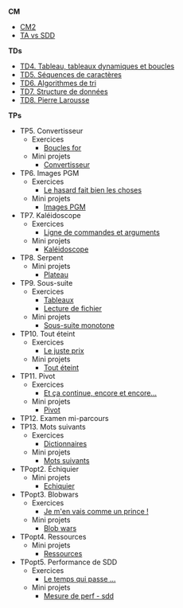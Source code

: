 **CM**

- [CM2](2-iterations.pdf)
- [TA vs SDD](adt_sdd.pdf)


**TDs**

- [TD4. Tableau, tableaux dynamiques et boucles](travaux-diriges/04-boucles-for-et-while/README.md)
- [TD5. Séquences de caractères](travaux-diriges/05-sequences-caracteres/README.md)
- [TD6. Algorithmes de tri](travaux-diriges/06-algorithmes-de-tri/README.md)
- [TD7. Structure de données](travaux-diriges/07-sdd-et-complexite/README.md)
- [TD8. Pierre Larousse](travaux-diriges/08-larousse-et-son-dico/README.md)


**TPs**

- TP5. Convertisseur
    - Exercices
        - [Boucles for](travaux-pratiques/05-convertisseur/exercices/01-boucles-for/README.md)
    - Mini projets
        - [Convertisseur](travaux-pratiques/05-convertisseur/mini-projets/01-convertisseur/README.md)
- TP6. Images PGM
    - Exercices
        - [Le hasard fait bien les choses](travaux-pratiques/06-images-pgm/exercices/01-le-hasard-fait-bien-les-choses/README.md)
    - Mini projets
        - [Images PGM](travaux-pratiques/06-images-pgm/mini-projets/01-images-pgm/README.md)
- TP7. Kaléidoscope
    - Exercices
        - [Ligne de commandes et arguments](travaux-pratiques/07-kaleidoscope/exercices/01-parametres-main/README.md)
    - Mini projets
        - [Kaléidoscope](travaux-pratiques/07-kaleidoscope/mini-projets/01-kaleidoscope/README.md)
- TP8. Serpent
    - Mini projets
        - [Plateau](travaux-pratiques/08-serpent/mini-projets/01-serpent/README.md)
- TP9. Sous-suite
    - Exercices
        - [Tableaux](travaux-pratiques/09-sous-suite/exercices/01-tableaux/README.md)
        - [Lecture de fichier](travaux-pratiques/09-sous-suite/exercices/02-lecture-fichier/README.md)
    - Mini projets
        - [Sous-suite monotone](travaux-pratiques/09-sous-suite/mini-projets/01-sous-suite-monotone/README.md)
- TP10. Tout éteint
    - Exercices
        - [Le juste prix](travaux-pratiques/10-tout-eteint/exercices/01-le-juste-prix/README.md)
    - Mini projets
        - [Tout éteint](travaux-pratiques/10-tout-eteint/mini-projets/01-tout-eteint/README.md)
- TP11. Pivot
    - Exercices
        - [Et ça continue, encore et encore...](travaux-pratiques/11-pivot/exercices/01-et-ca-continue-encore-et-encore/README.md)
    - Mini projets
        - [Pivot](travaux-pratiques/11-pivot/mini-projets/01-pivot/README.md)
- TP12. Examen mi-parcours
- TP13. Mots suivants
    - Exercices
        - [Dictionnaires](travaux-pratiques/13-mots-suivants/exercices/01-dico/README.md)
    - Mini projets
        - [Mots suivants](travaux-pratiques/13-mots-suivants/mini-projets/01-mots-suivants/README.md)
- TPopt2. Échiquier
    - Mini projets
        - [Echiquier](travaux-pratiques/optionnels/01-echiquier/mini-projets/01-echiquier/README.md)
- TPopt3. Blobwars
    - Exercices
        - [Je m'en vais comme un prince !](travaux-pratiques/optionnels/02-blobwars/exercices/01-je-m-en-vais-comme-un-prince/README.md)
    - Mini projets
        - [Blob wars](travaux-pratiques/optionnels/02-blobwars/mini-projets/01-blobwars/README.md)
- TPopt4. Ressources
    - Mini projets
        - [Ressources](travaux-pratiques/optionnels/03-ressources/mini-projets/01-ressources/README.md)
- TPopt5. Performance de SDD
    - Exercices
        - [Le temps qui passe ...](travaux-pratiques/optionnels/04-perf-sdd/exercices/01-mesure-du-temps/README.md)
    - Mini projets
        - [Mesure de perf - sdd](travaux-pratiques/optionnels/04-perf-sdd/mini-projets/01-sdd/README.md)

